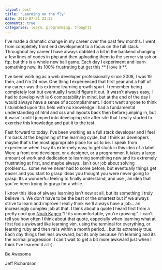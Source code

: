 ```yaml
---
layout: post
title: "Learning on the fly"
date: 2013-07-31 23:22
comments: true
categories: learn, programming, thoughts
---
```


I've made a dramatic change in my career over the past few months. I went from completely front end development to a focus on the full stack.
Throughout my career I have always dabbled a bit in the backend changing a few lines of codes in php and then uploading them to the server via ssh or ftp, but
this is a whole new ball game. Each day I experiment and learn something new. Its 100% frustrating but get this ** I love it **.

I've been working as a web developer professionally since 2008, I was 19 then, and i'm 24 now. One thing I experienced that first year and a half of my
career was this extreme learning growth spurt. I remember being completely lost but eventually I would figure it out. It wasn't always easy,
I had to develop with ie 6 compatability in mind, but at the end of the day I would always have a sense of accomplishment. I don't want anyone to
think I stumbled upon this field with no knowledge I had a fundamental understanding of html and css and layouts back then before jumping in,
but it wasn't until I jumped into developing site after site that I really started to exercise this knowledge and put it to the test.

Fast forward to today. I've been working as a full stack developer and I feel I'm back at the beginning of the learning cycle, but I think as developers
maybe that's the most appropriate place for us to be. I speak from experience when I say its extermely easy to get stuck in this idea of a label. Were
a front end developer, or a designer, or a programmer. It takes a large amount of work and dedication to learning something new and its extremely
frustrating at first, and maybe always.. isn't our job about solving problems... some we've never had to solve before, but eventually things get easier
and you start to grasp ideas you thought you were never going to grasp. Its a wonderful feeling to finally understand, and use , an idea that you've
been trying to grasp for a while.

I know this idea of always learning isn't new at all, but its something I truly believe in. We don't have to be the best or the smartest but if we
always strive to learn and improve I really think we'll always have a job... an increasingly complex job at that. I think about a quote I heard first from a pretty 
cool guy [Noah Kagen](http://okdork.com/) "If its uncomfortable, you're growing.". I can't tell you how often I think about that quote,
especially when learning what at first feels awkward like learning vim, using the terminal for everything, or learning ruby and then rails within a month
period... but its extremely true. Each day things feel less awkward, but its only because I'm learning and its the normal progression. I can't wait
to get a bit more awkward just when I think I've learned it all :).

Be Awesome

Jeff Richardson
